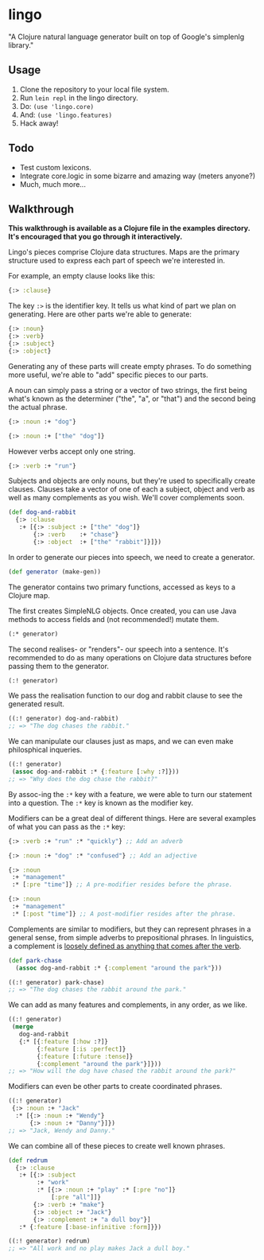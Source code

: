 # lingo

"A Clojure natural language generator built on top of Google's simplenlg library."

## Usage

1. Clone the repository to your local file system.
2. Run `lein repl` in the lingo directory.
3. Do: `(use 'lingo.core)`
4. And: `(use 'lingo.features)`
5. Hack away!

## Todo

- Test custom lexicons.
- Integrate core.logic in some bizarre and amazing way (meters anyone?)
- Much, much more...

## Walkthrough

**This walkthrough is available as a Clojure file in the examples directory. It's encouraged that you go through it interactively.**


Lingo's pieces comprise Clojure data structures. Maps are the primary structure used to express each part of speech we're interested in.

For example, an empty clause looks like this:

```clojure
{:> :clause}
```

The key `:>` is the identifier key. It tells us what kind of part we plan on generating. Here are other parts we're able to generate:

```clojure
{:> :noun}
{:> :verb}
{:> :subject}
{:> :object}
```

Generating any of these parts will create empty phrases. To do something more useful, we're able to "add" specific pieces to our parts.

A noun can simply pass a string or a vector of two strings, the first being what's known as the determiner ("the", "a", or "that") and the second being the actual phrase.

```clojure
{:> :noun :+ "dog"}
```

```clojure
{:> :noun :+ ["the" "dog"]}
```

However verbs accept only one string.

```clojure
{:> :verb :+ "run"}
```

Subjects and objects are only nouns, but they're used to specifically create clauses. Clauses take a vector of one of each a subject, object and verb as well as many complements as you wish.  We'll cover complements soon.

```clojure
(def dog-and-rabbit
  {:> :clause
   :+ [{:> :subject :+ ["the" "dog"]}
       {:> :verb    :+ "chase"}
       {:> :object  :+ ["the" "rabbit"]}]})
```

In order to generate our pieces into speech, we need to create a generator.

```clojure
(def generator (make-gen))
```

The generator contains two primary functions, accessed as keys to
a Clojure map.

The first creates SimpleNLG objects. Once created, you can use
Java methods to access fields and (not recommended!) mutate them.

```clojure
(:* generator)
```

The second realises- or "renders"- our speech into a sentence.  It's recommended to do as many operations on Clojure data structures before passing them to the generator.

```clojure
(:! generator)
```

We pass the realisation function to our dog and rabbit clause to see the generated result.

```clojure
((:! generator) dog-and-rabbit)
;; => "The dog chases the rabbit."
```

We can manipulate our clauses just as maps, and we can even make philosphical inqueries.

```clojure
((:! generator)
 (assoc dog-and-rabbit :* {:feature [:why :?]}))
;; => "Why does the dog chase the rabbit?"
```

By assoc-ing the `:*` key with a feature, we were able to turn our statement into a question. The `:*` key is known as the modifier key.

Modifiers can be a great deal of different things. Here are several examples of what you can pass as the `:*` key:

```clojure
{:> :verb :+ "run" :* "quickly"} ;; Add an adverb
```

```clojure
{:> :noun :+ "dog" :* "confused"} ;; Add an adjective
```

```clojure
{:> :noun
 :+ "management"
 :* [:pre "time"]} ;; A pre-modifier resides before the phrase.
```

```clojure
{:> :noun
 :+ "management"
 :* [:post "time"]} ;; A post-modifier resides after the phrase.
```

Complements are similar to modifiers, but they can represent phrases in a general sense, from simple adverbs to prepositional phrases. In linguistics, a complement is [loosely defined as anything that comes after the verb](http://en.wikipedia.org/wiki/Complement_(linguistics)).

```clojure
(def park-chase
  (assoc dog-and-rabbit :* {:complement "around the park"}))
```

```clojure
((:! generator) park-chase)
;; => "The dog chases the rabbit around the park."
```

We can add as many features and complements, in any order, as we like.

```clojure
((:! generator)
 (merge
   dog-and-rabbit
   {:* [{:feature [:how :?]}
        {:feature [:is :perfect]}
        {:feature [:future :tense]}
        {:complement "around the park"}]}))
;; => "How will the dog have chased the rabbit around the park?"
```

Modifiers can even be other parts to create coordinated phrases.

```clojure
((:! generator)
 {:> :noun :+ "Jack"
  :* [{:> :noun :+ "Wendy"}
      {:> :noun :+ "Danny"}]})
;; => "Jack, Wendy and Danny."
```

We can combine all of these pieces to create well known phrases.

```clojure
(def redrum
  {:> :clause
   :+ [{:> :subject
        :+ "work"
        :* [{:> :noun :+ "play" :* [:pre "no"]}
            [:pre "all"]]}
       {:> :verb :+ "make"}
       {:> :object :+ "Jack"}
       {:> :complement :+ "a dull boy"}]
   :* {:feature [:base-infinitive :form]}})

((:! generator) redrum)
;; => "All work and no play makes Jack a dull boy."
```
